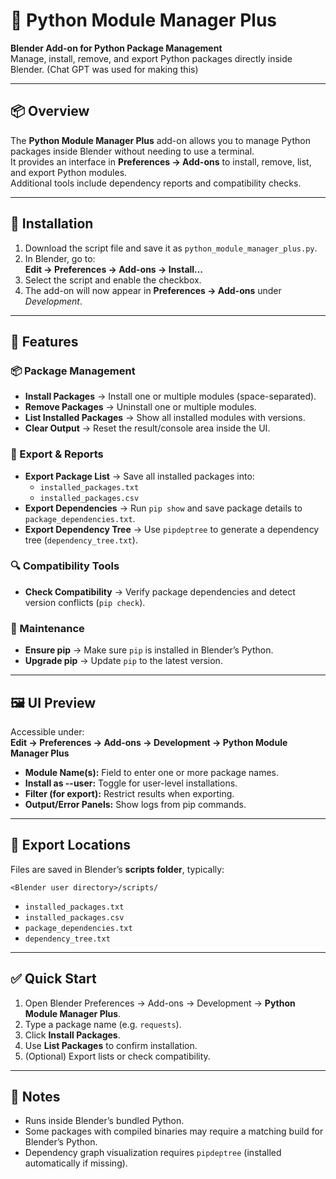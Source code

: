 # 🐍 Python Module Manager Plus

**Blender Add-on for Python Package Management**  
Manage, install, remove, and export Python packages directly inside Blender. (Chat GPT was used for making this)

---

## 📦 Overview
The **Python Module Manager Plus** add-on allows you to manage Python packages inside Blender without needing to use a terminal.  
It provides an interface in **Preferences → Add-ons** to install, remove, list, and export Python modules.  
Additional tools include dependency reports and compatibility checks.

---

## 🔧 Installation
1. Download the script file and save it as `python_module_manager_plus.py`.  
2. In Blender, go to:  
   **Edit → Preferences → Add-ons → Install…**  
3. Select the script and enable the checkbox.  
4. The add-on will now appear in **Preferences → Add-ons** under *Development*.  

---

## 🚀 Features

### 📦 Package Management
- **Install Packages** → Install one or multiple modules (space-separated).  
- **Remove Packages** → Uninstall one or multiple modules.  
- **List Installed Packages** → Show all installed modules with versions.  
- **Clear Output** → Reset the result/console area inside the UI.  

### 📑 Export & Reports
- **Export Package List** → Save all installed packages into:
  - `installed_packages.txt`  
  - `installed_packages.csv`  
- **Export Dependencies** → Run `pip show` and save package details to `package_dependencies.txt`.  
- **Export Dependency Tree** → Use `pipdeptree` to generate a dependency tree (`dependency_tree.txt`).  

### 🔍 Compatibility Tools
- **Check Compatibility** → Verify package dependencies and detect version conflicts (`pip check`).  

### 🔧 Maintenance
- **Ensure pip** → Make sure `pip` is installed in Blender’s Python.  
- **Upgrade pip** → Update `pip` to the latest version.  

---

## 🖼 UI Preview
Accessible under:  
**Edit → Preferences → Add-ons → Development → Python Module Manager Plus**  

- **Module Name(s):** Field to enter one or more package names.  
- **Install as --user:** Toggle for user-level installations.  
- **Filter (for export):** Restrict results when exporting.  
- **Output/Error Panels:** Show logs from pip commands.  

---

## 📂 Export Locations
Files are saved in Blender’s **scripts folder**, typically:  

`<Blender user directory>/scripts/`

- `installed_packages.txt`  
- `installed_packages.csv`  
- `package_dependencies.txt`  
- `dependency_tree.txt`  

---

## ✅ Quick Start
1. Open Blender Preferences → Add-ons → Development → **Python Module Manager Plus**.  
2. Type a package name (e.g. `requests`).  
3. Click **Install Packages**.  
4. Use **List Packages** to confirm installation.  
5. (Optional) Export lists or check compatibility.  

---

## 📌 Notes
- Runs inside Blender’s bundled Python.  
- Some packages with compiled binaries may require a matching build for Blender’s Python.  
- Dependency graph visualization requires `pipdeptree` (installed automatically if missing).  




